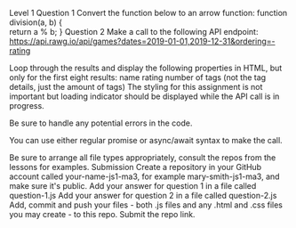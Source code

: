 Level 1
Question 1
Convert the function below to an arrow function:
function division(a, b) {  
 return a % b;
}
Question 2
Make a call to the following API endpoint:
https://api.rawg.io/api/games?dates=2019-01-01,2019-12-31&ordering=-rating

Loop through the results and display the following properties in HTML, but only for the first eight results:
name
rating
number of tags (not the tag details, just the amount of tags)
The styling for this assignment is not important but loading indicator should be displayed while the API call is in progress.

Be sure to handle any potential errors in the code.

You can use either regular promise or async/await syntax to make the call.

Be sure to arrange all file types appropriately, consult the repos from the lessons for examples.
Submission
Create a repository in your GitHub account called your-name-js1-ma3, for example mary-smith-js1-ma3, and make sure it's public.
Add your answer for question 1 in a file called question-1.js
Add your answer for question 2 in a file called question-2.js
Add, commit and push your files - both .js files and any .html and .css files you may create - to this repo.
Submit the repo link.
